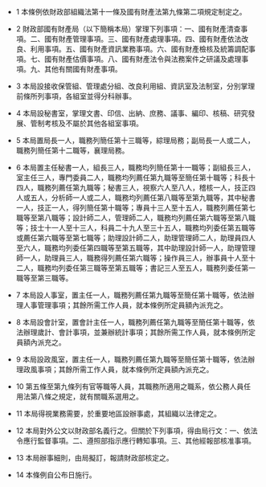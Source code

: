 * 1 本條例依財政部組織法第十一條及國有財產法第九條第二項規定制定之。

* 2 財政部國有財產局（以下簡稱本局）掌理下列事項：一、國有財產清查事項。二、國有財產管理事項。三、國有財產處理事項。四、國有財產依法改良、利用事項。五、國有財產資訊業務事項。六、國有財產檢核及統籌調配事項。七、國有財產估價事項。八、國有財產法令與法務案件之研議及處理事項。九、其他有關國有財產事項。

* 3 本局設接收保管組、管理處分組、改良利用組、資訊室及法制室，分別掌理前條所列事項，各組室並得分科辦事。

* 4 本局設秘書室，掌理文書、印信、出納、庶務、議事、編印、核稿、研究發展、管制考核及不屬於其他各組室事項。

* 5 本局置局長一人，職務列簡任第十三職等，綜理局務；副局長一人或二人，職務列簡任第十二職等，襄理局務。

* 6 本局置主任秘書一人，組長三人，職務均列簡任第十一職等；副組長三人，室主任三人，專門委員二人，職務均列薦任第九職等至簡任第十職等；科長十四人，職務列薦任第九職等；秘書三人，視察六人至八人，稽核一人，技正四人或五人，分析師一人或二人，職務均列薦任第八職等至第九職等，其中秘書一人，技正一人，得列簡任第十職等；專員十三人至十五人，職務列薦任第七職等至第八職等；設計師二人，管理師二人，職務均列薦任第六職等至第八職等；技士十一人至十三人，科員二十九人至三十五人，職務均列委任第五職等或薦任第六職等至第七職等；助理設計師二人，助理管理師二人，助理員四人至六人，職務均列委任第四職等至第五職等，其中助理設計師一人，助理管理師一人，助理員三人，職務得列薦任第六職等；操作員三人，辦事員十人至十二人，職務均列委任第三職等至第五職等；書記三人至五人，職務列委任第一職等至第三職等。

* 7 本局設人事室，置主任一人，職務列薦任第九職等至簡任第十職等，依法辦理人事管理事項；其餘所需工作人員，就本條例所定員額內派充之。

* 8 本局設會計室，置會計主任一人，職務列薦任第九職等至簡任第十職等，依法辦理歲計、會計事項，並兼辦統計事項；其餘所需工作人員，就本條例所定員額內派充之。

* 9 本局設政風室，置主任一人，職務列薦任第九職等至簡任第十職等，依法辦理政風事項；其餘所需工作人員，就本條例所定員額內派充之。

* 10 第五條至第九條列有官等職等人員，其職務所適用之職系，依公務人員任用法第八條之規定，就有關職系選用之。

* 11 本局得視業務需要，於重要地區設辦事處，其組織以法律定之。

* 12 本局對外公文以財政部名義行之。但關於下列事項，得由局行文：一、依法令應行監督事項。二、遵照部指示應行轉知事項。三、其他經報部核准事項。

* 13 本局辦事細則，由局擬訂，報請財政部核定之。

* 14 本條例自公布日施行。

